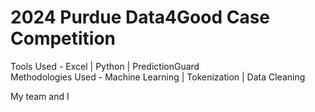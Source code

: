 # 2024 Purdue Data4Good Case Competition

Tools Used - Excel \| Python \| PredictionGuard <br />
Methodologies Used - Machine Learning \| Tokenization \| Data Cleaning

My team and I 


